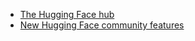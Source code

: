 - [The Hugging Face hub](https://huggingface.co/)
- [New Hugging Face community features](https://huggingface.co/blog/community-update)